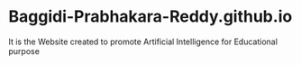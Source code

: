 # Baggidi-Prabhakara-Reddy.github.io
It is the Website created to promote Artificial Intelligence for Educational purpose
